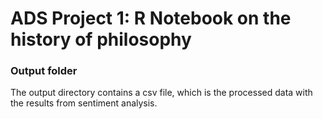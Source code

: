 # ADS Project 1:  R Notebook on the history of philosophy

### Output folder

The output directory contains a csv file, which is the processed data with the results from sentiment analysis.

